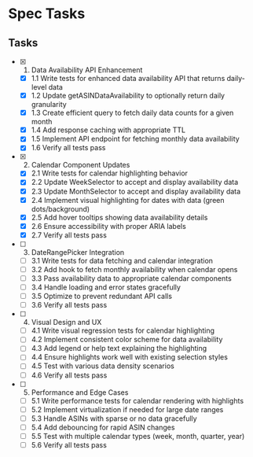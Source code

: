# Spec Tasks

## Tasks

- [x] 1. Data Availability API Enhancement
  - [x] 1.1 Write tests for enhanced data availability API that returns daily-level data
  - [x] 1.2 Update getASINDataAvailability to optionally return daily granularity
  - [x] 1.3 Create efficient query to fetch daily data counts for a given month
  - [x] 1.4 Add response caching with appropriate TTL
  - [x] 1.5 Implement API endpoint for fetching monthly data availability
  - [x] 1.6 Verify all tests pass

- [x] 2. Calendar Component Updates
  - [x] 2.1 Write tests for calendar highlighting behavior
  - [x] 2.2 Update WeekSelector to accept and display availability data
  - [x] 2.3 Update MonthSelector to accept and display availability data
  - [x] 2.4 Implement visual highlighting for dates with data (green dots/background)
  - [x] 2.5 Add hover tooltips showing data availability details
  - [x] 2.6 Ensure accessibility with proper ARIA labels
  - [x] 2.7 Verify all tests pass

- [ ] 3. DateRangePicker Integration
  - [ ] 3.1 Write tests for data fetching and calendar integration
  - [ ] 3.2 Add hook to fetch monthly availability when calendar opens
  - [ ] 3.3 Pass availability data to appropriate calendar components
  - [ ] 3.4 Handle loading and error states gracefully
  - [ ] 3.5 Optimize to prevent redundant API calls
  - [ ] 3.6 Verify all tests pass

- [ ] 4. Visual Design and UX
  - [ ] 4.1 Write visual regression tests for calendar highlighting
  - [ ] 4.2 Implement consistent color scheme for data availability
  - [ ] 4.3 Add legend or help text explaining the highlighting
  - [ ] 4.4 Ensure highlights work well with existing selection styles
  - [ ] 4.5 Test with various data density scenarios
  - [ ] 4.6 Verify all tests pass

- [ ] 5. Performance and Edge Cases
  - [ ] 5.1 Write performance tests for calendar rendering with highlights
  - [ ] 5.2 Implement virtualization if needed for large date ranges
  - [ ] 5.3 Handle ASINs with sparse or no data gracefully
  - [ ] 5.4 Add debouncing for rapid ASIN changes
  - [ ] 5.5 Test with multiple calendar types (week, month, quarter, year)
  - [ ] 5.6 Verify all tests pass